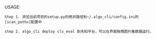 USAGE:
    
    Step 1. 添加当前项目的setup.py的绝对路径到~/.algo_cli/config.ini的[scan_paths]配置中

    step 2. algo_cli deploy cls_eval 到先知平台，可以在界面拖拽图片集数据运行。